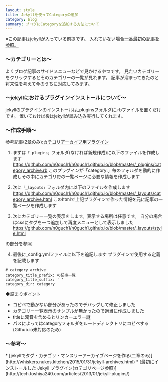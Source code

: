 ```yaml
---
layout: style
title: Jekyllを使ってCategoryの追加
category: blog
summary: ブログにCategoryを追加する方法について
---
```


※この記事はjekyllが入っている前提です。
入れていない場合[一番最初の記事を参照。](http://n0guch1.github.io/2014/12/05/startGithubPage.html)

<h3> 〜カテゴリーとは〜 </h3>
よくブログ記事のサイドメニューなどで見かけるやつです。
見たいカテゴリーをクリックするとそのカテゴリーの一覧が見れます。
記事が溜まってきたのと将来性を考えて今のうちに対応してみます。

<h3> 〜jekyllにおけるプラグインインストールについて〜 </h3>
jekyllのプラグインのインストールは_pluginsフォルダに.rbファイルを置くだけです。
置いておけば後はjekyllが読み込み実行してくれます。

<h3> 〜作成手順〜 </h3>

参考記事(2章のみ):[カテゴリアーカイブ用プラグイン](http://whiskers.nukos.kitchen/2015/01/31/jekyll-archives.html)

1. まずは`「_plugins」`フォルダ(なければ新規作成)に以下のファイルを作成します
<https://github.com/n0guch1/n0guch1.github.io/blob/master/_plugins/category_archive.rb>
このプラグインが「category:」毎のフォルダを動的に作成しその中にカテゴリ毎の一覧ページに必要な情報を作成します


2. 次に`「_layouts」`フォルダ内に以下のファイルを作成します
<https://github.com/n0guch1/n0guch1.github.io/blob/master/_layouts/category_archive.html>
このhtmlで上記プラグインで作った情報を元に記事の一覧ページを作成します

3. 次にカテゴリー一覧の表示をします。表示する場所は任意です。
自分の場合はcssにタグを一つ追加して再度メニューとして表示しました
https://github.com/n0guch1/n0guch1.github.io/blob/master/_layouts/style.html
<!-- カテゴリータグの追加 -->の部分を参照

4. 最後に_config.ymlファイルに以下を追記します
プラグインで使用する定義を記載します

```
# category archive
category_title_prefix: の記事一覧
category_title_suffix: ' '
category_dir: category
```

◆詰まりポイント
* コピペで動かない部分があったのでデバッグして修正しました
* カテゴリー一覧表示のサンプルが無かったので適当に作成しました
* titleに濁音を含めるとリンカーエラー謎
* パスによってはcategoryフォルダをルートディレクトリにコピペする(Github.io未対応のため)

<h3> 〜参考〜 </h3>
* [jekyllでタグ・カテゴリ・マンスリーアーカイブページを作る(二章のみ)](http://whiskers.nukos.kitchen/2015/01/31/jekyll-archives.html)
* [最初にインストールした Jekyll プラグイン(カテゴリページ参照)](http://tech.toshiya240.com/articles/2013/01/jekyll-plugins/)
